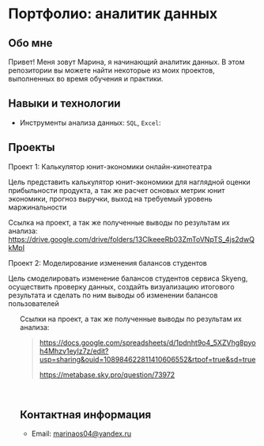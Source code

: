# Портфолио: аналитик данных
## Обо мне 
Привет! Меня зовут Марина, я начинающий аналитик данных. 
В этом репозитории вы можете найти некоторые из моих проектов, выполненных во время обучения и практики.
<br>
## Навыки и технологии
- Инструменты анализа данных: ``SQL``, ``Excel``: 

## Проекты
Проект 1: Калькулятор юнит-экономики онлайн-кинотеатра

Цель представить калькулятор юнит-экономики для наглядной оценки прибыльности продукта, а так же расчет основых метрик юнит экономики, прогноз выручки, выход на требуемый уровень маржинальности

Ссылка на проект, а так же полученные выводы по результам их анализа:
https://drive.google.com/drive/folders/13ClkeeeRb03ZmToVNpTS_4js2dwQkMpI
<br> 
  
<p> Проект 2: Моделирование изменения балансов студентов</p> 
<p> Цель смоделировать изменение балансов студентов сервиса Skyeng, осуществить проверку данных, cоздайть визуализацию итогового результата и сделать по ним выводы об изменении балансов пользователей
<ol> Ссылки на проект, а так же полученные выводы по результам их анализа:

> <a href="https://github.com/Skyproportfolio/data-analytics-5month/blob/main/Проект%205.xlsx"></a> https://docs.google.com/spreadsheets/d/1pdnht9o4_5XZVhg8pyoh4Mhzv1eyIz7z/edit?usp=sharing&ouid=108984622811410606552&rtpof=true&sd=true
> 
> <a href="https://github.com/Skyproportfolio/data-analytics-5month/blob/main/Проект%205.xlsx"></a> https://metabase.sky.pro/question/73972
<br>

## Контактная информация
- Email: marinaos04@yandex.ru

